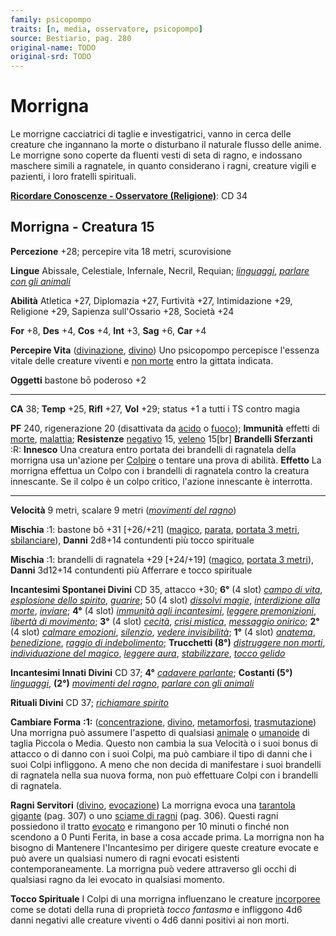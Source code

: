 ```yaml
---
family: psicopompo
traits: [n, media, osservatore, psicopompo]
source: Bestiario, pag. 280
original-name: TODO
original-srd: TODO
---
```


# Morrigna

Le morrigne cacciatrici di taglie e investigatrici, vanno in cerca delle
creature che ingannano la morte o disturbano il naturale flusso delle anime. Le
morrigne sono coperte da fluenti vesti di seta di ragno, e indossano maschere
simili a ragnatele, in quanto considerano i ragni, creature vigili e pazienti, i
loro fratelli spirituali.

**[Ricordare Conoscenze - Osservatore (Religione)](/azioni/abilita/ricordare-conoscenze)**:
CD 34

## Morrigna - Creatura 15

**Percezione** +28; percepire vita 18 metri, scurovisione

**Lingue** Abissale, Celestiale, Infernale, Necril, Requian;
_[linguaggi](/incantesimi/linguaggi)_,
_[parlare con gli animali](/incantesimi/parlare-con-gli-animali)_

**Abilità** Atletica +27, Diplomazia +27, Furtività +27, Intimidazione +29,
Religione +29, Sapienza sull'Ossario +28, Società +24

**For** +8, **Des** +4, **Cos** +4, **Int** +3, **Sag** +6, **Car** +4

**Percepire Vita** ([divinazione](/tratti/divinazione),
[divino](/tratti/divino)) Uno psicopompo percepisce l'essenza vitale delle
creature viventi e [non morte](/tratti/non-morto) entro la gittata indicata.

**Oggetti** bastone bō poderoso +2

---

**CA** 38; **Temp** +25, **Rifl** +27, **Vol** +29; status +1 a tutti i TS
contro magia

**PF** 240, rigenerazione 20 (disattivata da [acido](/tratti/acido) o
[fuoco](/tratti/fuoco)); **Immunità** effetti di [morte](/tratti/morte),
[malattia](/tratti/malattia); **Resistenze** [negativo](/tratti/negativo) 15,
[veleno](/tratti/veleno) 15\[br] **Brandelli Sferzanti** :R: **Innesco** Una
creatura entro portata dei brandelli di ragnatela della morrigna usa un'azione
per [Colpire](/azioni/base/colpire) o tentare una prova di abilità. **Effetto**
La morrigna effettua un Colpo con i brandelli di ragnatela contro la creatura
innescante. Se il colpo è un colpo critico, l'azione innescante è interrotta.

---

**Velocità** 9 metri, scalare 9 metri
(_[movimenti del ragno](/incantesimi/movimenti-del-ragno)_)

**Mischia** :1: bastone bô +31 \[+26/+21] ([magico](/tratti/magico),
[parata](/tratti/parata), [portata 3 metri](/tratti/portata),
[sbilanciare](/tratti/sbilanciare)), **Danni** 2d8+14 contundenti più tocco
spirituale

**Mischia** :1: brandelli di ragnatela +29 \[+24/+19] ([magico](/tratti/magico),
[portata 3 metri](/tratti/portata)), **Danni** 3d12+14 contundenti più Afferrare
e tocco spirituale

**Incantesimi Spontanei Divini** CD 35, attacco +30; **6°** (4 slot)
_[campo di vita](/incantesimi/campo-di-vita)_,
_[esplosione dello spirito](/incantesimi/esplosione-dello-spirito)_,
_[guarire](/incantesimi/guarire)_; 50 (4 slot)
_[dissolvi magie](/incantesimi/dissolvi-magie)_,
_[interdizione alla morte](/incantesimi/interdizione-alla-morte)_,
_[inviare](/incantesimi/inviare)_; **4°** (4 slot)
_[immunità agli incantesimi](/incantesimi/immunita-agli-incantesimi)_,
_[leggere premonizioni](/incantesimi/leggere-premonizioni)_,
_[libertà di movimento](/incantesimi/liberta-di-movimento)_; **3°** (4 slot)
_[cecità](/incantesimi/cecita)_, _[crisi mistica](/incantesimi/crisi-mistica)_,
_[messaggio onirico](/incantesimi/messaggio-onirico)_; **2°** (4 slot)
_[calmare emozioni](/incantesimi/calmare-emozioni)_,
_[silenzio](/incantesimi/silenzio)_,
_[vedere invisibilità](/incantesimi/vedere-invisibilita)_; **1°** (4 slot)
_[anatema](/incantesimi/anatema)_, _[benedizione](/incantesimi/benedizione)_,
_[raggio di indebolimento](/incantesimi/raggio-di-indebolimento)_; **Trucchetti
(8°)** _[distruggere non morti](/incantesimi/distruggere-non-morti)_,
_[individuazione del magico](/incantesimi/individuazione-del-magico)_,
_[leggere aura](/incantesimi/leggere-aura)_,
_[stabilizzare](/incantesimi/stabilizzare)_,
_[tocco gelido](/incantesimi/tocco-gelido)_

**Incantesimi Innati Divini** CD 37; **4°**
_[cadavere parlante](/incantesimi/cadavere-parlante)_; **Costanti (5°)**
_[linguaggi](/incantesimi/linguaggi)_, **(2°)**
_[movimenti del ragno](/incantesimi/movimenti-del-ragno)_,
_[parlare con gli animali](/incantesimi/parlare-con-gli-animali)_

**Rituali Divini** CD 37; _[richiamare spirito](/incantesimi/rituali)_

**Cambiare Forma** **:1:** ([concentrazione](/tratti/concentrazione),
[divino](/tratti/divino), [metamorfosi](/tratti/metamorfosi),
[trasmutazione](/tratti/trasmutazione)) Una morrigna può assumere l'aspetto di
qualsiasi [animale](/tratti/animale) o [umanoide](/tratti/umanoide) di taglia
Piccola o Media. Questo non cambia la sua Velocità o i suoi bonus di attacco o
di danno con i suoi Colpi, ma può cambiare il tipo di danni che i suoi Colpi
infliggono. A meno che non decida di manifestare i suoi brandelli di ragnatela
nella sua nuova forma, non può effettuare Colpi con i brandelli di ragnatela.

**Ragni Servitori** ([divino](/tratti/divino), [evocazione](/tratti/evocazione))
La morrigna evoca una [tarantola gigante](/creature/tarantola-gigante)
(pag. 307) o uno [sciame di ragni](/creature/sciame-di-ragni) (pag. 306). Questi
ragni possiedono il tratto [evocato](/tratti/evocato) e rimangono per 10 minuti
o finché non scendono a 0 Punti Ferita, in base a cosa accade prima. La morrigna
non ha bisogno di Mantenere l'Incantesimo per dirigere queste creature evocate e
può avere un qualsiasi numero di ragni evocati esistenti contemporaneamente. La
morrigna può vedere attraverso gli occhi di qualsiasi ragno da lei evocato in
qualsiasi momento.

**Tocco Spirituale** I Colpi di una morrigna influenzano le creature
[incorporee](/tratti/incorporeo) come se dotati della runa di proprietà _tocco
fantasma_ e infliggono 4d6 danni negativi alle creature viventi o 4d6 danni
positivi ai non morti.
